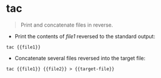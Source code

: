 # tac

> Print and concatenate files in reverse.

- Print the contents of *file1* reversed to the standard output:

`tac {{file1}}`

- Concatenate several files reversed into the target file:

`tac {{file1}} {{file2}} > {{target-file}}`
